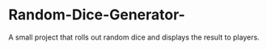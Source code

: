 # Random-Dice-Generator-
A small project that rolls out random dice and displays the result to players.
